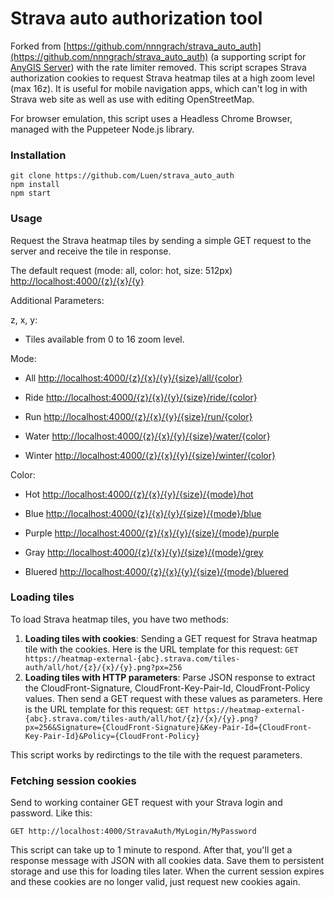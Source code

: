 # Strava auto authorization tool

Forked from [https://github.com/nnngrach/strava_auto_auth](https://github.com/nnngrach/strava_auto_auth) (a supporting script for [AnyGIS Server](https://github.com/nnngrach/AnyGIS_server)) with the rate limiter removed. This script scrapes Strava authorization cookies to request Strava heatmap tiles at a high zoom level (max 16z). It is useful for mobile navigation apps, which can't log in with Strava web site as well as use with editing OpenStreetMap.

For browser emulation, this script uses a Headless Chrome Browser, managed with the Puppeteer Node.js library.

### Installation

```
git clone https://github.com/Luen/strava_auto_auth
npm install
npm start
```

### Usage

Request the Strava heatmap tiles by sending a simple GET request to the server and receive the tile in response.

The default request (mode: all, color: hot, size: 512px)
[http://localhost:4000/{z}/{x}/{y}](http://68.183.65.138:5050/7/22/50/512/all/hot)

Additional Parameters:

z, x, y:

- Tiles available from 0 to 16 zoom level.
  
Mode:

- All [http://localhost:4000/{z}/{x}/{y}/{size}/all/{color}](http://68.183.65.138:5050/11/1856/1130/512/all/hot)
  
- Ride [http://localhost:4000/{z}/{x}/{y}/{size}/ride/{color}](http://68.183.65.138:5050/7/22/50/512/ride/hot)
  
- Run [http://localhost:4000/{z}/{x}/{y}/{size}/run/{color}](http://68.183.65.138:5050/7/22/50/512/run/hot)
  
- Water [http://localhost:4000/{z}/{x}/{y}/{size}/water/{color}](http://68.183.65.138:5050/7/22/50/512/water/hot)
  
- Winter [http://localhost:4000/{z}/{x}/{y}/{size}/winter/{color}](http://68.183.65.138:5050/7/22/50/512/winter/hot)
  
Color:

- Hot [http://localhost:4000/{z}/{x}/{y}/{size}/{mode}/hot](http://68.183.65.138:5050/7/22/50/512/all/hot)
  
- Blue [http://localhost:4000/{z}/{x}/{y}/{size}/{mode}/blue](http://68.183.65.138:5050/7/22/50/512/all/blue)
  
- Purple [http://localhost:4000/{z}/{x}/{y}/{size}/{mode}/purple](http://68.183.65.138:5050/7/22/50/512/all/purple)
  
- Gray [http://localhost:4000/{z}/{x}/{y}/{size}/{mode}/grey](http://68.183.65.138:5050/7/22/50/512/all/grey)
  
- Bluered [http://localhost:4000/{z}/{x}/{y}/{size}/{mode}/bluered](http://68.183.65.138:5050/7/22/50/512/all/bluered)

### Loading tiles

To load Strava heatmap tiles, you have two methods: 
1. **Loading tiles with cookies**: Sending a GET request for Strava heatmap tile with the cookies. Here is the URL template for this request:
`GET https://heatmap-external-{abc}.strava.com/tiles-auth/all/hot/{z}/{x}/{y}.png?px=256`
2. **Loading tiles with HTTP parameters**: Parse JSON response to extract the CloudFront-Signature, CloudFront-Key-Pair-Id, CloudFront-Policy values. Then send a GET request with these values as parameters. Here is the URL template for this request:
`GET https://heatmap-external-{abc}.strava.com/tiles-auth/all/hot/{z}/{x}/{y}.png?px=256&Signature={CloudFront-Signature}&Key-Pair-Id={CloudFront-Key-Pair-Id}&Policy={CloudFront-Policy}`

This script works by redirctings to the tile with the request parameters.

### Fetching session cookies

Send to working container GET request with your Strava login and password. Like this:

`GET http://localhost:4000/StravaAuth/MyLogin/MyPassword`

This script can take up to 1 minute to respond. After that, you'll get a response message with JSON with all cookies data. Save them to persistent storage and use this for loading tiles later. When the current session expires and these cookies are no longer valid, just request new cookies again.
